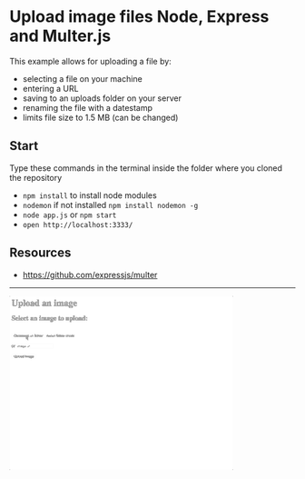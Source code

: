 # Upload image files Node, Express and Multer.js

This example allows for uploading a file by:
- selecting a file on your machine
- entering a URL
- saving to an uploads folder on your server
- renaming the file with a datestamp
- limits file size to 1.5 MB (can be changed)

## Start
Type these commands in the terminal inside the folder where you cloned the repository
- `npm install` to install node modules
- `nodemon` if not installed `npm install nodemon -g`
- `node app.js` or `npm start`
- `open http://localhost:3333/`

## Resources
- https://github.com/expressjs/multer

---
<img src='example.gif'/>
